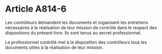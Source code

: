 # Article A814-6

Les contrôleurs demandent les documents et organisent les entretiens nécessaires à la réalisation de leur mission de contrôle dans le respect des dispositions du présent livre. Ils sont tenus au secret professionnel.

Le professionnel contrôlé met à la disposition des contrôleurs tous les documents utiles à la réalisation de leur mission.
